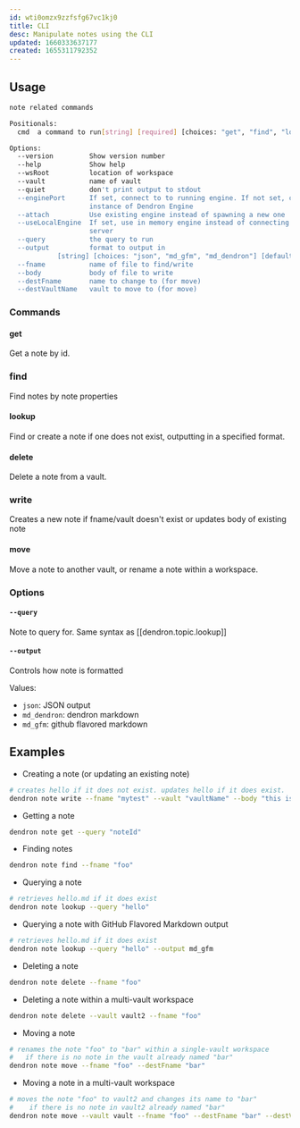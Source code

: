 ```yaml
---
id: wti0omzx9zzfsfg67vc1kj0
title: CLI
desc: Manipulate notes using the CLI
updated: 1660333637177
created: 1655311792352
---
```


## Usage
```sh
note related commands

Positionals:
  cmd  a command to run[string] [required] [choices: "get", "find", "lookup", "delete", "move"]

Options:
  --version         Show version number                                [boolean]
  --help            Show help                                          [boolean]
  --wsRoot          location of workspace
  --vault           name of vault
  --quiet           don't print output to stdout
  --enginePort      If set, connect to to running engine. If not set, create new
                    instance of Dendron Engine
  --attach          Use existing engine instead of spawning a new one
  --useLocalEngine  If set, use in memory engine instead of connecting to a
                    server                                             [boolean]
  --query           the query to run                                    [string]
  --output          format to output in
            [string] [choices: "json", "md_gfm", "md_dendron"] [default: "json"]
  --fname           name of file to find/write                          [string]
  --body            body of file to write                               [string]
  --destFname       name to change to (for move)                        [string]
  --destVaultName   vault to move to (for move)                         [string]
```

### Commands

#### get

Get a note by id.

### find

Find notes by note properties

#### lookup

Find or create a note if one does not exist, outputting in a specified format.

#### delete

Delete a note from a vault.

### write
Creates a new note if fname/vault doesn't exist or updates body of existing note

#### move

Move a note to another vault, or rename a note within a workspace.


### Options
#### `--query`
Note to query for. Same syntax as [[dendron.topic.lookup]]

#### `--output`
Controls how note is formatted

Values:
- `json`: JSON output
- `md_dendron`: dendron markdown
- `md_gfm`: github flavored markdown 


## Examples
- Creating a note (or updating an existing note)

```sh
# creates hello if it does not exist. updates hello if it does exist.
dendron note write --fname "mytest" --vault "vaultName" --body "this is a body"
```

- Getting a note
```sh
dendron note get --query "noteId"
```

- Finding notes
```sh
dendron note find --fname "foo"
```

- Querying a note

```sh
# retrieves hello.md if it does exist
dendron note lookup --query "hello" 
```

- Querying a note with GitHub Flavored Markdown output

```sh
# retrieves hello.md if it does exist
dendron note lookup --query "hello" --output md_gfm
```

- Deleting a note
```sh
dendron note delete --fname "foo"
```

- Deleting a note within a multi-vault workspace
```sh
dendron note delete --vault vault2 --fname "foo"
```

- Moving a note
```sh
# renames the note "foo" to "bar" within a single-vault workspace
#   if there is no note in the vault already named "bar"
dendron note move --fname "foo" --destFname "bar"
```

- Moving a note in a multi-vault workspace
```sh
# moves the note "foo" to vault2 and changes its name to "bar"
#    if there is no note in vault2 already named "bar"
dendron note move --vault vault --fname "foo" --destFname "bar" --destVaultName vault2
```
